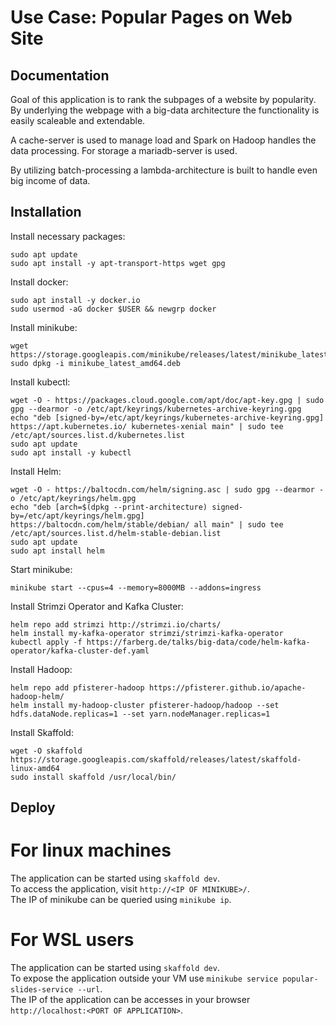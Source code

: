 # Use Case: Popular Pages on Web Site

## Documentation

Goal of this application is to rank the subpages of a website by popularity.
By underlying the webpage with a big-data architecture the functionality is easily scaleable and extendable.

A cache-server is used to manage load and Spark on Hadoop handles the data processing.
For storage a mariadb-server is used.

By utilizing batch-processing a lambda-architecture is built to handle even big income of data.

## Installation

Install necessary packages:

```
sudo apt update
sudo apt install -y apt-transport-https wget gpg
```

Install docker:

```
sudo apt install -y docker.io
sudo usermod -aG docker $USER && newgrp docker
```

Install minikube:

```
wget https://storage.googleapis.com/minikube/releases/latest/minikube_latest_amd64.deb
sudo dpkg -i minikube_latest_amd64.deb
```

Install kubectl:

```
wget -O - https://packages.cloud.google.com/apt/doc/apt-key.gpg | sudo gpg --dearmor -o /etc/apt/keyrings/kubernetes-archive-keyring.gpg
echo "deb [signed-by=/etc/apt/keyrings/kubernetes-archive-keyring.gpg] https://apt.kubernetes.io/ kubernetes-xenial main" | sudo tee /etc/apt/sources.list.d/kubernetes.list
sudo apt update
sudo apt install -y kubectl
```

Install Helm:

```
wget -O - https://baltocdn.com/helm/signing.asc | sudo gpg --dearmor -o /etc/apt/keyrings/helm.gpg
echo "deb [arch=$(dpkg --print-architecture) signed-by=/etc/apt/keyrings/helm.gpg] https://baltocdn.com/helm/stable/debian/ all main" | sudo tee /etc/apt/sources.list.d/helm-stable-debian.list
sudo apt update
sudo apt install helm
```

Start minikube:

```
minikube start --cpus=4 --memory=8000MB --addons=ingress
```

Install Strimzi Operator and Kafka Cluster:

```
helm repo add strimzi http://strimzi.io/charts/
helm install my-kafka-operator strimzi/strimzi-kafka-operator
kubectl apply -f https://farberg.de/talks/big-data/code/helm-kafka-operator/kafka-cluster-def.yaml
```

Install Hadoop:

```
helm repo add pfisterer-hadoop https://pfisterer.github.io/apache-hadoop-helm/
helm install my-hadoop-cluster pfisterer-hadoop/hadoop --set hdfs.dataNode.replicas=1 --set yarn.nodeManager.replicas=1
```

Install Skaffold:

```
wget -O skaffold https://storage.googleapis.com/skaffold/releases/latest/skaffold-linux-amd64
sudo install skaffold /usr/local/bin/
```

## Deploy

# For linux machines

The application can be started using `skaffold dev`.<br>
To access the application, visit `http://<IP OF MINIKUBE>/`.<br>
The IP of minikube can be queried using `minikube ip`.<br>

# For WSL users

The application can be started using `skaffold dev`. <br>
To expose the application outside your VM use `minikube service popular-slides-service --url`.<br>
The IP of the application can be accesses in your browser `http://localhost:<PORT OF APPLICATION>`.<br>
